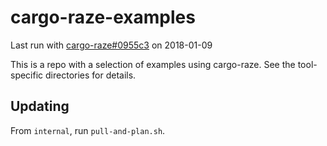 # cargo-raze-examples

Last run with [cargo-raze#0955c3](http://github.com/acmcarther/cargo-raze/commit/0955c37dec237d3c1c79affe076b27f35a4924a6) on 2018-01-09

This is a repo with a selection of examples using cargo-raze. See the
tool-specific directories for details.

## Updating

From `internal`, run `pull-and-plan.sh`.
